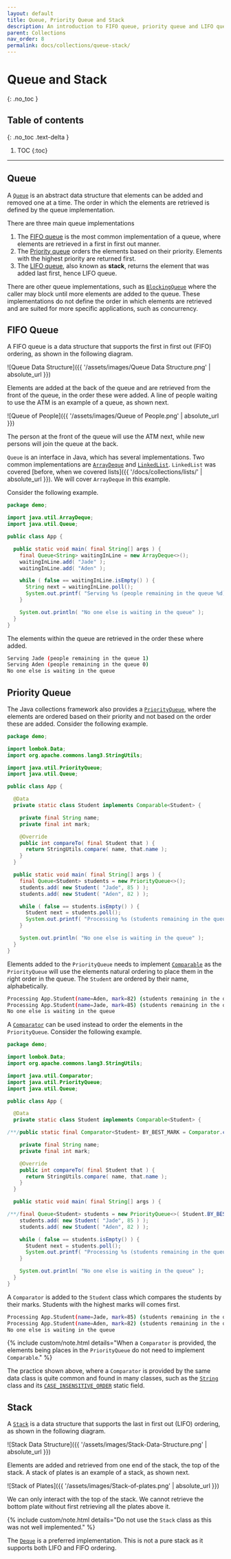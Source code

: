 ```yaml
---
layout: default
title: Queue, Priority Queue and Stack
description: An introduction to FIFO queue, priority queue and LIFO queue (stack)
parent: Collections
nav_order: 8
permalink: docs/collections/queue-stack/
---
```


# Queue and Stack
{: .no_toc }

## Table of contents
{: .no_toc .text-delta }

1. TOC
{:toc}

---

## Queue

A [`Queue`](https://docs.oracle.com/en/java/javase/14/docs/api/java.base/java/util/Queue.html) is an abstract data structure that elements can be added and removed one at a time.  The order in which the elements are retrieved is defined by the queue implementation.

There are three main queue implementations

1. The [FIFO queue](#fifo-queue) is the most common implementation of a queue, where elements are retrieved in a first in first out manner.
1. The [Priority queue](#priority-queue) orders the elements based on their priority.  Elements with the highest priority are returned first.
1. The [LIFO queue](#stack), also known as **stack**, returns the element that was added last first, hence LIFO queue.

There are other queue implementations, such as [`BlockingQueue`](https://docs.oracle.com/en/java/javase/14/docs/api/java.base/java/util/concurrent/BlockingQueue.html) where the caller may block until more elements are added to the queue.  These implementations do not define the order in which elements are retrieved and are suited for more specific applications, such as concurrency.

## FIFO Queue

A FIFO queue is a data structure that supports the first in first out (FIFO) ordering, as shown in the following diagram.

![Queue Data Structure]({{ '/assets/images/Queue Data Structure.png' | absolute_url }})

Elements are added at the back of the queue and are retrieved from the front of the queue, in the order these were added.  A line of people waiting to use the ATM is an example of a queue, as shown next.

![Queue of People]({{ '/assets/images/Queue of People.png' | absolute_url }})

The person at the front of the queue will use the ATM next, while new persons will join the queue at the back.

`Queue` is an interface in Java, which has several implementations.  Two common implementations are [`ArrayDeque`](https://docs.oracle.com/en/java/javase/14/docs/api/java.base/java/util/ArrayDeque.html) and [`LinkedList`](https://docs.oracle.com/en/java/javase/14/docs/api/java.base/java/util/LinkedList.html).  `LinkedList` was covered [before, when we covered lists]({{ '/docs/collections/lists/' | absolute_url }}).  We will cover `ArrayDeque` in this example.

Consider the following example.

```java
package demo;

import java.util.ArrayDeque;
import java.util.Queue;

public class App {

  public static void main( final String[] args ) {
    final Queue<String> waitingInLine = new ArrayDeque<>();
    waitingInLine.add( "Jade" );
    waitingInLine.add( "Aden" );

    while ( false == waitingInLine.isEmpty() ) {
      String next = waitingInLine.poll();
      System.out.printf( "Serving %s (people remaining in the queue %d)%n", next, waitingInLine.size() );
    }

    System.out.println( "No one else is waiting in the queue" );
  }
}
```

The elements within the queue are retrieved in the order these where added.

```bash
Serving Jade (people remaining in the queue 1)
Serving Aden (people remaining in the queue 0)
No one else is waiting in the queue
```

## Priority Queue

The Java collections framework also provides a [`PriorityQueue`](https://docs.oracle.com/en/java/javase/14/docs/api/java.base/java/util/PriorityQueue.html), where the elements are ordered based on their priority and not based on the order these are added.  Consider the following example.

```java
package demo;

import lombok.Data;
import org.apache.commons.lang3.StringUtils;

import java.util.PriorityQueue;
import java.util.Queue;

public class App {

  @Data
  private static class Student implements Comparable<Student> {

    private final String name;
    private final int mark;

    @Override
    public int compareTo( final Student that ) {
      return StringUtils.compare( name, that.name );
    }
  }

  public static void main( final String[] args ) {
    final Queue<Student> students = new PriorityQueue<>();
    students.add( new Student( "Jade", 85 ) );
    students.add( new Student( "Aden", 82 ) );

    while ( false == students.isEmpty() ) {
      Student next = students.poll();
      System.out.printf( "Processing %s (students remaining in the queue %d)%n", next, students.size() );
    }

    System.out.println( "No one else is waiting in the queue" );
  }
}
```

Elements added to the `PriorityQueue` needs to implement [`Comparable`](https://docs.oracle.com/en/java/javase/14/docs/api/java.base/java/lang/Comparable.html) as the `PriorityQueue` will use the elements natural ordering to place them in the right order in the queue.  The `Student` are ordered by their name, alphabetically.

```bash
Processing App.Student(name=Aden, mark=82) (students remaining in the queue 1)
Processing App.Student(name=Jade, mark=85) (students remaining in the queue 0)
No one else is waiting in the queue
```

A [`Comparator`](https://docs.oracle.com/en/java/javase/14/docs/api/java.base/java/util/Comparator.html) can be used instead to order the elements in the `PriorityQueue`.  Consider the following example.

```java
package demo;

import lombok.Data;
import org.apache.commons.lang3.StringUtils;

import java.util.Comparator;
import java.util.PriorityQueue;
import java.util.Queue;

public class App {

  @Data
  private static class Student implements Comparable<Student> {

/**/public static final Comparator<Student> BY_BEST_MARK = Comparator.comparingInt( Student::getMark ).reversed();

    private final String name;
    private final int mark;

    @Override
    public int compareTo( final Student that ) {
      return StringUtils.compare( name, that.name );
    }
  }

  public static void main( final String[] args ) {

/**/final Queue<Student> students = new PriorityQueue<>( Student.BY_BEST_MARK );
    students.add( new Student( "Jade", 85 ) );
    students.add( new Student( "Aden", 82 ) );

    while ( false == students.isEmpty() ) {
      Student next = students.poll();
      System.out.printf( "Processing %s (students remaining in the queue %d)%n", next, students.size() );
    }

    System.out.println( "No one else is waiting in the queue" );
  }
}
```

A `Comparator` is added to the `Student` class which compares the students by their marks.  Students with the highest marks will comes first.

```bash
Processing App.Student(name=Jade, mark=85) (students remaining in the queue 1)
Processing App.Student(name=Aden, mark=82) (students remaining in the queue 0)
No one else is waiting in the queue
```

{% include custom/note.html details="When a <code>Comparator</code> is provided, the elements being places in the <code>PriorityQueue</code> do not need to implement <code>Comparable</code>." %}

The practice shown above, where a `Comparator` is provided by the same data class is quite common and found in many classes, such as the [`String`](https://docs.oracle.com/en/java/javase/14/docs/api/java.base/java/lang/String.html) class and its [`CASE_INSENSITIVE_ORDER`](https://docs.oracle.com/en/java/javase/14/docs/api/java.base/java/lang/String.html#CASE_INSENSITIVE_ORDER) static field.

## Stack

A [`Stack`](https://docs.oracle.com/en/java/javase/14/docs/api/java.base/java/util/Stack.html) is a data structure that supports the last in first out (LIFO) ordering, as shown in the following diagram.

![Stack Data Structure]({{ '/assets/images/Stack-Data-Structure.png' | absolute_url }})

Elements are added and retrieved from one end of the stack, the top of the stack. A stack of plates is an example of a stack, as shown next.

![Stack of Plates]({{ '/assets/images/Stack-of-plates.png' | absolute_url }})

We can only interact with the top of the stack.  We cannot retrieve the bottom plate without first retrieving all the plates above it.

{% include custom/note.html details="Do not use the <code>Stack</code> class as this was not well implemented." %}

The [`Deque`](https://docs.oracle.com/en/java/javase/14/docs/api/java.base/java/util/Deque.html) is a preferred implementation.  This is not a pure stack as it supports both LIFO and FIFO ordering.
